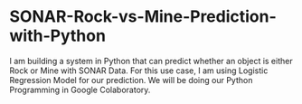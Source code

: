 # SONAR-Rock-vs-Mine-Prediction-with-Python
I am building a system in Python that can predict whether an object is either Rock or Mine with SONAR Data. For this use case, I am using Logistic Regression Model for our prediction.  We will be doing our Python Programming in Google Colaboratory.
